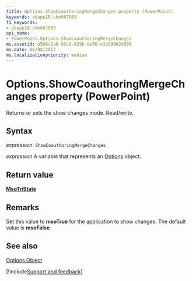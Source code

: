```yaml
---
title: Options.ShowCoauthoringMergeChanges property (PowerPoint)
keywords: vbapp10.chm667003
f1_keywords:
- vbapp10.chm667003
api_name:
- PowerPoint.Options.ShowCoauthoringMergeChanges
ms.assetid: a5b6c2a0-93c9-629b-be50-e1bb99626006
ms.date: 06/08/2017
ms.localizationpriority: medium
---
```



# Options.ShowCoauthoringMergeChanges property (PowerPoint)

Returns or sets the show changes mode. Read/write.


## Syntax

_expression_. `ShowCoauthoringMergeChanges`

_expression_ A variable that represents an [Options](PowerPoint.Options.md) object.


## Return value

 **[MsoTriState](Office.MsoTriState.md)**


## Remarks

Set this value to **msoTrue** for the application to show changes. The default value is **msoFalse**.


## See also


[Options Object](PowerPoint.Options.md)

[!include[Support and feedback](~/includes/feedback-boilerplate.md)]